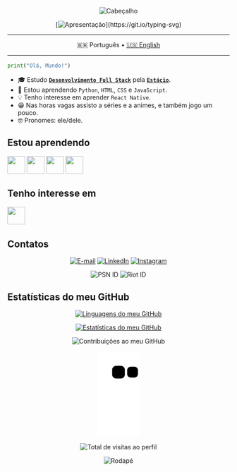 <div align= "center"> 

![Cabeçalho](https://capsule-render.vercel.app/api?type=waving&color=006ae0&height=150&section=header)
  
[![Apresentação](https://readme-typing-svg.demolab.com/?lines=Olá,+meu+nome+é+Emanuel!+👋🏼;Bem-vindo+ao+meu+GitHub!)](https://git.io/typing-svg)

---

🇧🇷 Português • [🇺🇸 English](./README-en_US.md)

---

</div>

```python
print("Olá, Mundo!")
```
- 🎓 Estudo [**`Desenvolvimento Full Stack`**](https://github.com/guedesert/desenvolvimento-full-stack) pela [**`Estácio`**](https://estacio.br/inscricao/formulario?cod_agente=14369444&u=177546).
- 🌱 Estou aprendendo `Python`, `HTML`, `CSS` e `JavaScript`.
- 💡 Tenho interesse em aprender `React Native`.
- 😁 Nas horas vagas assisto a séries e a animes, e também jogo um pouco.
- 🤓 Pronomes: ele/dele.

## Estou aprendendo

<img src="https://cdn.jsdelivr.net/gh/devicons/devicon/icons/python/python-original.svg" width="40" height="40" /> <img src="https://cdn.jsdelivr.net/gh/devicons/devicon/icons/html5/html5-original.svg" width="40" height="40" /> <img src="https://cdn.jsdelivr.net/gh/devicons/devicon/icons/css3/css3-original.svg" width="40" height="40" /> <img src="https://cdn.jsdelivr.net/gh/devicons/devicon/icons/javascript/javascript-original.svg" width="40" height="40" />

## Tenho interesse em

<img src="https://cdn.jsdelivr.net/gh/devicons/devicon/icons/react/react-original.svg" width="40" height="40" />

## Contatos

<div align= "center"> 

[![E-mail](https://img.shields.io/badge/-Email-c71610?style=for-the-badge&logo=gmail&logoColor=white)](mailto:guedesert@gmail.com) [![LinkedIn](https://img.shields.io/badge/-LinkedIn-0A66C2?style=for-the-badge&logo=linkedin)](https://www.linkedin.com/in/guedesert) [![Instagram](https://img.shields.io/badge/-Instagram-E1306C?style=for-the-badge&logo=instagram&logoColor=white)](https://instagram.com/guedesert)

![PSN ID](https://img.shields.io/badge/-guedesert-00439C?style=for-the-badge&logo=playstation) ![Riot ID](https://img.shields.io/badge/-guedesert%231802-F12B15?style=for-the-badge&logo=riot-games)
  
</div>


## Estatísticas do meu GitHub

<div align= "center"> 

[![Linguagens do meu GitHub](https://github-readme-stats.vercel.app/api/top-langs?username=guedesert&show_icons=true&theme=tokyonight&hide_border=true&layout=compact)](https://github.com/anuraghazra/github-readme-stats)

[![Estatísticas do meu GitHub](https://github-readme-stats.vercel.app/api?username=guedesert&show_icons=true&theme=tokyonight&hide_border=true)](https://github.com/anuraghazra/github-readme-stats)

![Contribuições ao meu GitHub](https://github-readme-streak-stats.herokuapp.com/?user=guedesert&theme=tokyonight&hide_border=true)

![Jogo da cobrinha com as contribuições ao meu GitHub](https://github.com/guedesert/guedesert/blob/output/github-contribution-grid-snake.svg)

![Total de visitas ao perfil](https://profile-counter.glitch.me/guedesert/count.svg)

![Rodapé](https://capsule-render.vercel.app/api?type=waving&color=006ae0&height=125&section=footer)
  
</div>
